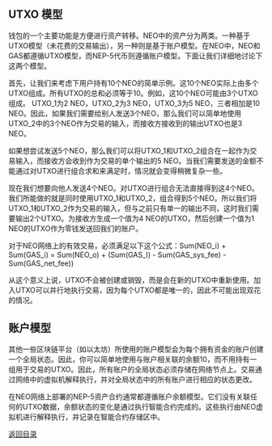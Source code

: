## UTXO 模型
钱包的一个主要功能是方便进行资产转移。NEO中的资产分为两类。一种基于UTXO模型（未花费的交易输出），另一种则是基于账户模型。在NEO中，NEO和GAS都遵循UTXO模型，而NEP-5代币则遵循账户模型。下面让我们详细地讨论下这两个模型。

首先，让我们来考虑下用户持有10个NEO的简单示例。这10个NEO实际上由多个UTXO组成。所有UTXO的总和必须等于10。例如，这10个NEO可能由3个UTXO组成。 UTXO_1为2 NEO，UTXO_2为3 NEO，UTXO_3为5 NEO，三者相加是10 NEO。因此，如果我们需要给别人发送3个NEO，那么我们可以简单地使用UTXO_2中的3个NEO作为交易的输入，而接收方接收到的输出UTXO也是3 NEO。

如果想尝试发送5个NEO，那么我们可以将UTXO_1和UTXO_2组合在一起作为交易输入，而接收方会收到作为交易的单个输出的5 NEO。当我们需要发送的金额不能通过对UTXO进行组合求和来满足时，情况就会变得稍微复杂一些。

现在我们想要向他人发送4个NEO。对UTXO进行组合无法直接得到这4个NEO。我们所能做的就是同时使用UTXO_1和UTXO_2，组合得到5个NEO。所以我们将UTXO_1和UTXO_2作为交易的输入，但与之前只有单一的输出不同，这时我们需要输出2个UTXO。为接收方生成一个值为4 NEO的UTXO，然后创建一个值为1 NEO的UTXO作为零钱发送回我们的账户。

对于NEO网络上的有效交易，必须满足以下这个公式：Sum(NEO_i) + Sum(GAS_i) = Sum(NEO_o) + (Sum(GAS_I) - Sum(GAS_sys_fee) - Sum(GAS_net_fee))

从这个意义上说，UTXO不会被创建或销毁，而是会在新的UTXO中重新使用。加入UTXO可以并行地执行交易，因为每个UTXO都是唯一的，因此不可能出现双花的情况。

## 账户模型
其他一些区块链平台（如以太坊）所使用的账户模型会为每个拥有资金的账户创建一个全局状态。因此，你可以简单地使用与账户相关联的余额10，而不用持有一组用于交易的UTXO。因此，所有账户的全局状态必须存储在网络节点上。交易通过网络中的虚拟机解释执行，并对全局状态中的所有账户进行相应的状态更改。

在NEO网络上部署的NEP-5资产合约通常都遵循账户余额模型。它们没有关联任何的UTXO数据，余额状态的变化是通过执行智能合约完成的。这些执行由NEO虚拟机进行解释执行，并记录在智能合约存储区中。

[返回目录](README.md#目录)